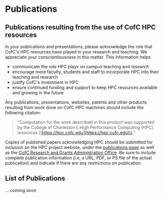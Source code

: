 # Publications

## Publications resulting from the use of CofC HPC resources

In your publications and presentations, please acknowledge the role that CofC's HPC resources have played in your research and teaching. We appreciate your conscientiousness in this matter. This information helps

* communicate the role HPC plays on campus teaching and research
* encourage more faculty, students and staff to incorporate HPC into their teaching and research
* justify CofC's investment in HPC
* ensure continued funding and support to keep HPC resources available and growing in the future

Any publications, presentations, websites, patents and other products resulting from work done on CofC HPC machines should include the following citation:

> "Computation for the work described in this product was supported by the College of Charleston’s High Performance Computing \(HPC\) resources \([https://hpc.cofc.edu](https://hpc.cofc.edu)\)."

Copies of published papers acknowledging HPC should be submitted for inclusion on the HPC project website, under the [publications page](publications.md) as well as the [CofC Research and Grants Administration Office](http://research.cofc.edu/administration/index.php). Be sure to include complete publication information \(i.e, a URL, PDF, or PS file of the actual publication\) and indicate if there are any restrictions on publication.

## List of Publications

... coming soon

